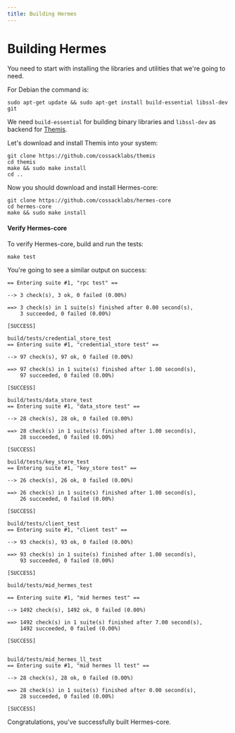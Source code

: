 ```yaml
---
title: Building Hermes
---
```


# Building Hermes

You need to start with installing the libraries and utilities that we're going to need.

For Debian the command is:

`sudo apt-get update && sudo apt-get install build-essential libssl-dev git`

We need `build-essential` for building binary libraries and `libssl-dev` as backend for [Themis](https://github.com/cossacklabs/themis).

Let's download and install Themis into your system:

```
git clone https://github.com/cossacklabs/themis
cd themis
make && sudo make install
cd ..
```

Now you should download and install Hermes-core:

```
git clone https://github.com/cossacklabs/hermes-core
cd hermes-core
make && sudo make install
```

#### Verify Hermes-core

To verify Hermes-core, build and run the tests:

`make test`

You're going to see a similar output on success:

```
== Entering suite #1, "rpc test" ==

--> 3 check(s), 3 ok, 0 failed (0.00%)

==> 3 check(s) in 1 suite(s) finished after 0.00 second(s),
    3 succeeded, 0 failed (0.00%)

[SUCCESS]

build/tests/credential_store_test
== Entering suite #1, "credential_store test" ==

--> 97 check(s), 97 ok, 0 failed (0.00%)

==> 97 check(s) in 1 suite(s) finished after 1.00 second(s),
    97 succeeded, 0 failed (0.00%)

[SUCCESS]

build/tests/data_store_test
== Entering suite #1, "data_store test" ==

--> 28 check(s), 28 ok, 0 failed (0.00%)

==> 28 check(s) in 1 suite(s) finished after 1.00 second(s),
    28 succeeded, 0 failed (0.00%)

[SUCCESS]

build/tests/key_store_test
== Entering suite #1, "key_store test" ==

--> 26 check(s), 26 ok, 0 failed (0.00%)

==> 26 check(s) in 1 suite(s) finished after 1.00 second(s),
    26 succeeded, 0 failed (0.00%)

[SUCCESS]

build/tests/client_test
== Entering suite #1, "client test" ==

--> 93 check(s), 93 ok, 0 failed (0.00%)

==> 93 check(s) in 1 suite(s) finished after 1.00 second(s),
    93 succeeded, 0 failed (0.00%)

[SUCCESS]

build/tests/mid_hermes_test

== Entering suite #1, "mid hermes test" ==

--> 1492 check(s), 1492 ok, 0 failed (0.00%)

==> 1492 check(s) in 1 suite(s) finished after 7.00 second(s),
    1492 succeeded, 0 failed (0.00%)

[SUCCESS]


build/tests/mid_hermes_ll_test
== Entering suite #1, "mid hermes ll test" ==

--> 28 check(s), 28 ok, 0 failed (0.00%)

==> 28 check(s) in 1 suite(s) finished after 0.00 second(s),
    28 succeeded, 0 failed (0.00%)

[SUCCESS]
```

Congratulations, you've successfully built Hermes-core.